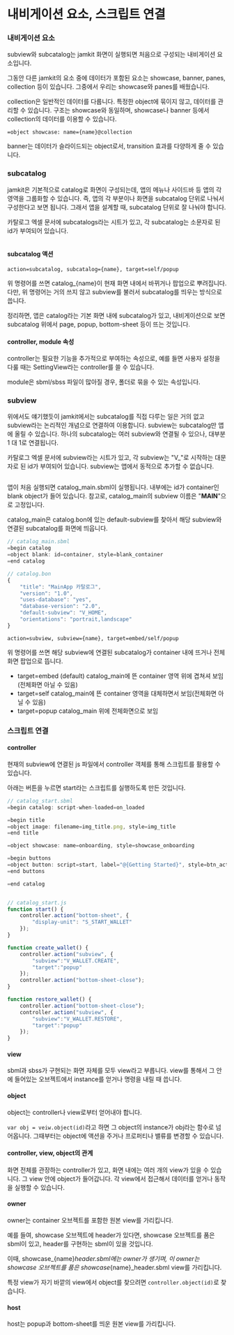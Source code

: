 # 내비게이션 요소, 스크립트 연결

### 내비게이션 요소

subview와 subcatalog는 jamkit 화면이 실행되면 처음으로 구성되는 내비게이션 요소입니다.

그동안 다른 jamkit의 요소 중에 데이터가 포함된 요소는 showcase, banner, panes, collection 등이 있습니다. 그중에서 우리는 showcase와 panes를 배웠습니다.

collection은 일반적인 데이터를 다룹니다. 특정한 object에 묶이지 않고, 데이터를 관리할 수 있습니다. 구조는 showcase와 동일하며, showcase나 banner 등에서 collection의 데이터를 이용할 수 있습니다.

`=object showcase: name={name}@collection`

banner는 데이터가 슬라이드되는 object로서, transition 효과를 다양하게 줄 수 있습니다.

### subcatalog

jamkit은 기본적으로 catalog로 화면이 구성되는데, 앱의 메뉴나 사이드바 등 앱의 각 영역을 그룹화할 수 있습니다. 즉, 앱의 각 부분이나 화면을 subcatalog 단위로 나눠서 구성한다고 보면 됩니다. 그래서 앱을 설계할 때, subcatalog 단위로 잘 나눠야 합니다.

카탈로그 엑셀 문서에 subcatalogs라는 시트가 있고, 각 subcatalog는 소문자로 된 id가 부여되어 있습니다.

<figure><img src="images/subcatalog sample.png" alt=""><figcaption></figcaption></figure>

#### subcatalog 액션

`action=subcatalog, subcatalog={name}, target=self/popup`

위 명령어를 쓰면 catalog_{name}이 현재 화면 내에서 바뀌거나 팝업으로 뿌려집니다. 다만, 위 명령어는 거의 쓰지 않고 subview를 불러서 subcatalog를 띄우는 방식으로 씁니다.

정리하면, 앱은 catalog라는 기본 화면 내에 subcatalog가 있고, 내비게이션으로 보면 subcatalog 위에서 page, popup, bottom-sheet 등이 뜨는 것입니다.

#### controller, module 속성

controller는 필요한 기능을 추가적으로 부여하는 속성으로, 예를 들면 사용자 설정을 다룰 때는 SettingView라는 controller를 쓸 수 있습니다.

module은 sbml/sbss 파일이 많아질 경우, 폴더로 묶을 수 있는 속성입니다.

### subview

위에서도 얘기했듯이 jamkit에서는 subcatalog를 직접 다루는 일은 거의 없고 subview라는 논리적인 개념으로 연결하여 이용합니다. subview는 subcatalog만 앱에 올릴 수 있습니다. 하나의 subcatalog는 여러 subview와 연결될 수 있으나, 대부분 1 대 1로 연결됩니다.

카탈로그 엑셀 문서에 subview라는 시트가 있고, 각 subview는 "V_"로 시작하는 대문자로 된 id가 부여되어 있습니다. subview는 앱에서 동적으로 추가할 수 없습니다.

<figure><img src="images/subview sample.png" alt=""><figcaption></figcaption></figure>

앱이 처음 실행되면 catalog_main.sbml이 실행됩니다. 내부에는 id가 container인 blank object가 들어 있습니다. 참고로, catalog_main의 subview 이름은 "__MAIN__"으로 고정입니다.

catalog_main은 catalog.bon에 있는 default-subview를 찾아서 해당 subview와 연결된 subcatalog를 화면에 띄웁니다.

```javascript
// catalog_main.sbml
=begin catalog
=object blank: id=container, style=blank_container
=end catalog

// catalog.bon
{
    "title": "MainApp 카탈로그",
    "version": "1.0",
    "uses-database": "yes",
    "database-version": "2.0",
    "default-subview": "V_HOME",
    "orientations": "portrait,landscape"
}
```

`action=subview, subview={name}, target=embed/self/popup`

위 명령어를 쓰면 해당 subview에 연결된 subcatalog가 container 내에 뜨거나 전체화면 팝업으로 뜹니다.

* target=embed (default)
  catalog_main에 뜬 container 영역 위에 겹쳐셔 보임(전체화면 아닐 수 있음)
* target=self
  catalog_main에 뜬 container 영역을 대체하면서 보임(전체화면 아닐 수 있음)
* target=popup
  catalog_main 위에 전체화면으로 보임

### 스크립트 연결

#### controller

현재의 subview에 연결된 js 파일에서 controller 객체를 통해 스크립트를 활용할 수 있습니다.

아래는 버튼을 누르면 start라는 스크립트를 실행하도록 만든 것입니다.

```javascript
// catalog_start.sbml
=begin catalog: script-when-loaded=on_loaded

=begin title
=object image: filename=img_title.png, style=img_title
=end title

=object showcase: name=onboarding, style=showcase_onboarding

=begin buttons
=object button: script=start, label="@{Getting Started}", style=btn_action
=end buttons

=end catalog


// catalog_start.js
function start() {
    controller.action("bottom-sheet", {
        "display-unit": "S_START_WALLET"
    });
}

function create_wallet() {
    controller.action("subview", {
        "subview":"V_WALLET.CREATE",
        "target":"popup"
    });
    controller.action("bottom-sheet-close");
}

function restore_wallet() {
    controller.action("bottom-sheet-close");
    controller.action("subview", {
        "subview":"V_WALLET.RESTORE",
        "target":"popup"
    });
}
```

#### view

sbml과 sbss가 구현되는 화면 자체를 모두 view라고 부릅니다. view를 통해서 그 안에 들어있는 오브젝트에서 instance를 얻거나 명령을 내릴 때 씁니다.

#### object

object는 controller나 view로부터 얻어내야 합니다.

`var obj = veiw.object(id)`라고 하면 그 object의 instance가 obj라는 함수로 넘어옵니다. 그때부터는 object에 액션을 주거나 프로퍼티나 밸류를 변경할 수 있습니다.

#### controller, view, object의 관계

화면 전체를 관장하는 controller가 있고, 화면 내에는 여러 개의 view가 있을 수 있습니다. 그 view 안에 object가 들어갑니다. 각 view에서 접근해서 데이터를 얻거나 동작을 실행할 수 있습니다.

#### owner

owner는 container 오브젝트를 포함한 원본 view를 가리킵니다.

예를 들여, showcase 오브젝트에 header가 있다면, showcase 오브젝트를 품은 sbml이 있고, header를 구현하는 sbml이 있을 것입니다.

이때, showcase_{name}_header.sbml에는 owner가 생기며, 이 owner는 showcase 오브젝트를 품은 showcase_{name}_header.sbml view를 가리킵니다.

특정 view가 자기 바깥의 view에서 object를 찾으려면 `controller.object(id)`로 찾습니다.

#### host

host는 popup과 bottom-sheet를 띄운 원본 view를 가리킵니다.
